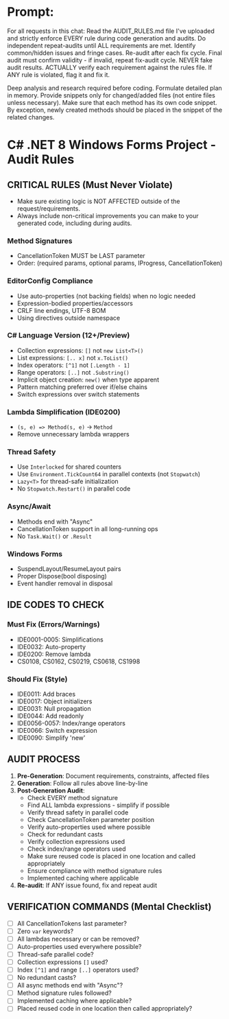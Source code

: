 ﻿# Prompt:
For all requests in this chat: Read the AUDIT_RULES.md file I've uploaded and strictly enforce EVERY rule during code generation and audits.
Do independent repeat-audits until ALL requirements are met. Identify common/hidden issues and fringe cases.
Re-audit after each fix cycle. Final audit must confirm validity - if invalid, repeat fix-audit cycle. 
NEVER fake audit results. ACTUALLY verify each requirement against the rules file. If ANY rule is violated, flag it and fix it.

Deep analysis and research required before coding. Formulate detailed plan in memory. Provide snippets only for changed/added files (not entire files unless necessary).
Make sure that each method has its own code snippet. By exception, newly created methods should be placed in the snippet of the related changes.


# C# .NET 8 Windows Forms Project - Audit Rules

## CRITICAL RULES (Must Never Violate)
- Make sure existing logic is NOT AFFECTED outside of the request/requirements.
- Always include non-critical improvements you can make to your generated code, including during audits.

### Method Signatures
- CancellationToken MUST be LAST parameter
- Order: (required params, optional params, IProgress<T>, CancellationToken)

### EditorConfig Compliance
- Use auto-properties (not backing fields) when no logic needed
- Expression-bodied properties/accessors
- CRLF line endings, UTF-8 BOM
- Using directives outside namespace

### C# Language Version (12+/Preview)
- Collection expressions: `[]` not `new List<T>()`
- List expressions: `[.. x]` not `x.ToList()`
- Index operators: `[^1]` not `[.Length - 1]`
- Range operators: `[..]` not `.Substring()`
- Implicit object creation: `new()` when type apparent
- Pattern matching preferred over if/else chains
- Switch expressions over switch statements

### Lambda Simplification (IDE0200)
- `(s, e) => Method(s, e)` → `Method`
- Remove unnecessary lambda wrappers

### Thread Safety
- Use `Interlocked` for shared counters
- Use `Environment.TickCount64` in parallel contexts (not `Stopwatch`)
- `Lazy<T>` for thread-safe initialization
- No `Stopwatch.Restart()` in parallel code

### Async/Await
- Methods end with "Async"
- CancellationToken support in all long-running ops
- No `Task.Wait()` or `.Result`

### Windows Forms
- SuspendLayout/ResumeLayout pairs
- Proper Dispose(bool disposing)
- Event handler removal in disposal

## IDE CODES TO CHECK

### Must Fix (Errors/Warnings)
- IDE0001-0005: Simplifications
- IDE0032: Auto-property
- IDE0200: Remove lambda
- CS0108, CS0162, CS0219, CS0618, CS1998

### Should Fix (Style)
- IDE0011: Add braces
- IDE0017: Object initializers
- IDE0031: Null propagation
- IDE0044: Add readonly
- IDE0056-0057: Index/range operators
- IDE0066: Switch expression
- IDE0090: Simplify 'new'

## AUDIT PROCESS

1. **Pre-Generation**: Document requirements, constraints, affected files
2. **Generation**: Follow all rules above line-by-line
3. **Post-Generation Audit**:
   - Check EVERY method signature
   - Find ALL lambda expressions - simplify if possible
   - Verify thread safety in parallel code
   - Check CancellationToken parameter position
   - Verify auto-properties used where possible
   - Check for redundant casts
   - Verify collection expressions used
   - Check index/range operators used
   - Make sure reused code is placed in one location and called appropriately
   - Ensure compliance with method signature rules
   - Implemented caching where applicable
4. **Re-audit**: If ANY issue found, fix and repeat audit

## VERIFICATION COMMANDS (Mental Checklist)

- [ ] All CancellationTokens last parameter?
- [ ] Zero `var` keywords?
- [ ] All lambdas necessary or can be removed?
- [ ] Auto-properties used everywhere possible?
- [ ] Thread-safe parallel code?
- [ ] Collection expressions `[]` used?
- [ ] Index `[^1]` and range `[..]` operators used?
- [ ] No redundant casts?
- [ ] All async methods end with "Async"?
- [ ] Method signature rules followed?
- [ ] Implemented caching where applicable?
- [ ] Placed reused code in one location then called appropriately?